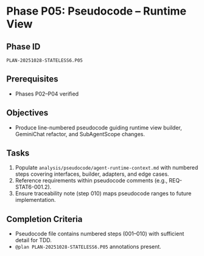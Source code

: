 # Phase P05: Pseudocode – Runtime View

## Phase ID
`PLAN-20251028-STATELESS6.P05`

## Prerequisites
- Phases P02–P04 verified

## Objectives
- Produce line-numbered pseudocode guiding runtime view builder, GeminiChat refactor, and SubAgentScope changes.

## Tasks
1. Populate `analysis/pseudocode/agent-runtime-context.md` with numbered steps covering interfaces, builder, adapters, and edge cases.
2. Reference requirements within pseudocode comments (e.g., REQ-STAT6-001.2).
3. Ensure traceability note (step 010) maps pseudocode ranges to future implementation.

## Completion Criteria
- Pseudocode file contains numbered steps (001–010) with sufficient detail for TDD.
- `@plan PLAN-20251028-STATELESS6.P05` annotations present.

